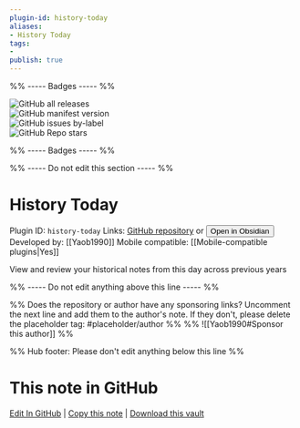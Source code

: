 ```yaml
---
plugin-id: history-today
aliases:
- History Today
tags: 
- 
publish: true
---
```


%% ----- Badges ----- %%

![GitHub all releases](https://img.shields.io/github/downloads/Yaob1990/obsidian-history-today/total?color=573E7A&logo=github&style=for-the-badge)   
![GitHub manifest version](https://img.shields.io/github/manifest-json/v/Yaob1990/obsidian-history-today?color=573E7A&logo=github&style=for-the-badge)   
![GitHub issues by-label](https://img.shields.io/github/issues/Yaob1990/obsidian-history-today/help%20wanted?color=573E7A&logo=github&style=for-the-badge)   
![GitHub Repo stars](https://img.shields.io/github/stars/Yaob1990/obsidian-history-today?color=573E7A&logo=github&style=for-the-badge)

%% ----- Badges ----- %%

%% ----- Do not edit this section ----- %%

# History Today

Plugin ID: `history-today`
Links: [GitHub repository](https://github.com/Yaob1990/obsidian-history-today) or [<button id=HH>Open in Obsidian</button>](obsidian://show-plugin?id=history-today)
Developed by: [[Yaob1990]]
Mobile compatible: [[Mobile-compatible plugins|Yes]]

View and review your historical notes from this day across previous years

%% ----- Do not edit anything above this line ----- %% 

%% Does the repository or author have any sponsoring links? Uncomment the next line and add them to the author's note. If they don't, please delete the placeholder tag: #placeholder/author %%
%% ![[Yaob1990#Sponsor this author]] %%

%% Hub footer: Please don't edit anything below this line %%

# This note in GitHub

<span class="git-footer">[Edit In GitHub](https://github.dev/obsidian-community/obsidian-hub/blob/main/02%20-%20Community%20Expansions/02.05%20All%20Community%20Expansions/Plugins/history-today.md "git-hub-edit-note") | [Copy this note](https://raw.githubusercontent.com/obsidian-community/obsidian-hub/main/02%20-%20Community%20Expansions/02.05%20All%20Community%20Expansions/Plugins/history-today.md "git-hub-copy-note") | [Download this vault](https://github.com/obsidian-community/obsidian-hub/archive/refs/heads/main.zip "git-hub-download-vault") </span>

